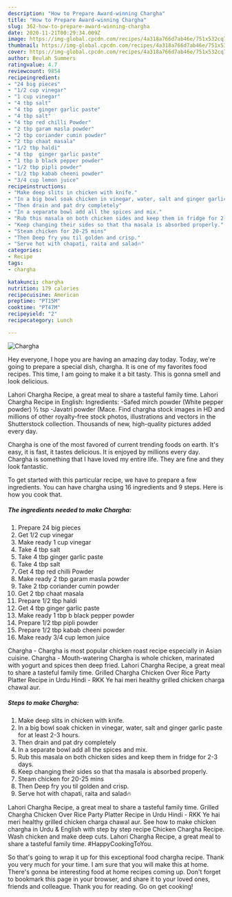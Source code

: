 ```yaml
---
description: "How to Prepare Award-winning Chargha"
title: "How to Prepare Award-winning Chargha"
slug: 362-how-to-prepare-award-winning-chargha
date: 2020-11-21T00:29:34.009Z
image: https://img-global.cpcdn.com/recipes/4a318a766d7ab46e/751x532cq70/chargha-recipe-main-photo.jpg
thumbnail: https://img-global.cpcdn.com/recipes/4a318a766d7ab46e/751x532cq70/chargha-recipe-main-photo.jpg
cover: https://img-global.cpcdn.com/recipes/4a318a766d7ab46e/751x532cq70/chargha-recipe-main-photo.jpg
author: Beulah Summers
ratingvalue: 4.7
reviewcount: 9854
recipeingredient:
- "24 big pieces"
- "1/2 cup vinegar"
- "1 cup vinegar"
- "4 tbp salt"
- "4 tbp  ginger garlic paste"
- "4 tbp salt"
- "4 tbp red chilli Powder"
- "2 tbp garam masla powder"
- "2 tbp coriander cumin powder"
- "2 tbp chaat masala"
- "1/2 tbp haldi"
- "4 tbp  ginger garlic paste"
- "1 tbp b black pepper powder"
- "1/2 tbp pipli powder"
- "1/2 tbp kabab cheeni powder"
- "3/4 cup lemon juice"
recipeinstructions:
- "Make deep slits in chicken with knife."
- "In a big bowl soak chicken in vinegar, water, salt and ginger garlic paste for at least 2-3 hours."
- "Then drain and pat dry completely"
- "In a separate bowl add all the spices and mix."
- "Rub this masala on both chicken sides and keep them in fridge for 2-3 days."
- "Keep changing their sides so that tha masala is absorbed properly."
- "Steam chicken for 20-25 mins"
- "Then Deep fry you til golden and crisp."
- "Serve hot with chapati, raita and salad🔥"
categories:
- Recipe
tags:
- chargha

katakunci: chargha 
nutrition: 179 calories
recipecuisine: American
preptime: "PT15M"
cooktime: "PT47M"
recipeyield: "2"
recipecategory: Lunch

---
```



![Chargha](https://img-global.cpcdn.com/recipes/4a318a766d7ab46e/751x532cq70/chargha-recipe-main-photo.jpg)

Hey everyone, I hope you are having an amazing day today. Today, we're going to prepare a special dish, chargha. It is one of my favorites food recipes. This time, I am going to make it a bit tasty. This is gonna smell and look delicious.

Lahori Chargha Recipe, a great meal to share a tasteful family time. Lahori Chargha Recipe in English: Ingredients: -Safed mirch powder (White pepper powder) ½ tsp -Javatri powder (Mace. Find chargha stock images in HD and millions of other royalty-free stock photos, illustrations and vectors in the Shutterstock collection. Thousands of new, high-quality pictures added every day.

Chargha is one of the most favored of current trending foods on earth. It's easy, it is fast, it tastes delicious. It is enjoyed by millions every day. Chargha is something that I have loved my entire life. They are fine and they look fantastic.


To get started with this particular recipe, we have to prepare a few ingredients. You can have chargha using 16 ingredients and 9 steps. Here is how you cook that.

<!--inarticleads1-->

##### The ingredients needed to make Chargha:

1. Prepare 24 big pieces
1. Get 1/2 cup vinegar
1. Make ready 1 cup vinegar
1. Take 4 tbp salt
1. Take 4 tbp  ginger garlic paste
1. Take 4 tbp salt
1. Get 4 tbp red chilli Powder
1. Make ready 2 tbp garam masla powder
1. Take 2 tbp coriander cumin powder
1. Get 2 tbp chaat masala
1. Prepare 1/2 tbp haldi
1. Get 4 tbp  ginger garlic paste
1. Make ready 1 tbp b black pepper powder
1. Prepare 1/2 tbp pipli powder
1. Prepare 1/2 tbp kabab cheeni powder
1. Make ready 3/4 cup lemon juice


Chargha - Chargha is most popular chicken roast recipe especially in Asian cuisine. Chargha - Mouth-watering Chargha is whole chicken, marinated with yogurt and spices then deep fried. Lahori Chargha Recipe, a great meal to share a tasteful family time. Grilled Chargha Chicken Over Rice Party Platter Recipe in Urdu Hindi - RKK Ye hai meri healthy grilled chicken charga chawal aur. 

<!--inarticleads2-->

##### Steps to make Chargha:

1. Make deep slits in chicken with knife.
1. In a big bowl soak chicken in vinegar, water, salt and ginger garlic paste for at least 2-3 hours.
1. Then drain and pat dry completely
1. In a separate bowl add all the spices and mix.
1. Rub this masala on both chicken sides and keep them in fridge for 2-3 days.
1. Keep changing their sides so that tha masala is absorbed properly.
1. Steam chicken for 20-25 mins
1. Then Deep fry you til golden and crisp.
1. Serve hot with chapati, raita and salad🔥


Lahori Chargha Recipe, a great meal to share a tasteful family time. Grilled Chargha Chicken Over Rice Party Platter Recipe in Urdu Hindi - RKK Ye hai meri healthy grilled chicken charga chawal aur. See how to make chicken chargha in Urdu &amp; English with step by step recipe Chicken Chargha Recipe. Wash chicken and make deep cuts. Lahori Chargha Recipe, a great meal to share a tasteful family time. #HappyCookingToYou. 

So that's going to wrap it up for this exceptional food chargha recipe. Thank you very much for your time. I am sure that you will make this at home. There's gonna be interesting food at home recipes coming up. Don't forget to bookmark this page in your browser, and share it to your loved ones, friends and colleague. Thank you for reading. Go on get cooking!
